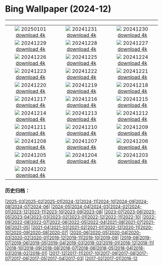 # Bing Wallpaper (2024-12)
**************
| | | |
|:-:|:-:|:-:|
| ![](https://www.bing.com/th?id=OHR.RioNewYear_PT-BR1238586029_1920x1080.jpg) 20250101 [download 4k](https://www.bing.com/th?id=OHR.RioNewYear_PT-BR1238586029_UHD.jpg) | ![](https://www.bing.com/th?id=OHR.CorridadeSaoSilvestre_PT-BR4824975840_1920x1080.jpg) 20241231 [download 4k](https://www.bing.com/th?id=OHR.CorridadeSaoSilvestre_PT-BR4824975840_UHD.jpg) | ![](https://www.bing.com/th?id=OHR.BorobudurBells_PT-BR9535309352_1920x1080.jpg) 20241230 [download 4k](https://www.bing.com/th?id=OHR.BorobudurBells_PT-BR9535309352_UHD.jpg) |
| ![](https://www.bing.com/th?id=OHR.CoralTurtle_PT-BR9135680807_1920x1080.jpg) 20241229 [download 4k](https://www.bing.com/th?id=OHR.CoralTurtle_PT-BR9135680807_UHD.jpg) | ![](https://www.bing.com/th?id=OHR.LakeBledSnow_PT-BR8619122225_1920x1080.jpg) 20241228 [download 4k](https://www.bing.com/th?id=OHR.LakeBledSnow_PT-BR8619122225_UHD.jpg) | ![](https://www.bing.com/th?id=OHR.MouseholeXmas_PT-BR0836930103_1920x1080.jpg) 20241227 [download 4k](https://www.bing.com/th?id=OHR.MouseholeXmas_PT-BR0836930103_UHD.jpg) |
| ![](https://www.bing.com/th?id=OHR.ReindeerTrio_PT-BR1240066422_1920x1080.jpg) 20241226 [download 4k](https://www.bing.com/th?id=OHR.ReindeerTrio_PT-BR1240066422_UHD.jpg) | ![](https://www.bing.com/th?id=OHR.SantaSnowglobe_PT-BR1618485340_1920x1080.jpg) 20241225 [download 4k](https://www.bing.com/th?id=OHR.SantaSnowglobe_PT-BR1618485340_UHD.jpg) | ![](https://www.bing.com/th?id=OHR.FestivusCranes_PT-BR2027410391_1920x1080.jpg) 20241224 [download 4k](https://www.bing.com/th?id=OHR.FestivusCranes_PT-BR2027410391_UHD.jpg) |
| ![](https://www.bing.com/th?id=OHR.CrystalPier_PT-BR2585040756_1920x1080.jpg) 20241223 [download 4k](https://www.bing.com/th?id=OHR.CrystalPier_PT-BR2585040756_UHD.jpg) | ![](https://www.bing.com/th?id=OHR.InicioVerao2024_PT-BR9499376932_1920x1080.jpg) 20241222 [download 4k](https://www.bing.com/th?id=OHR.InicioVerao2024_PT-BR9499376932_UHD.jpg) | ![](https://www.bing.com/th?id=OHR.SantaClausVillage_PT-BR7713817885_1920x1080.jpg) 20241221 [download 4k](https://www.bing.com/th?id=OHR.SantaClausVillage_PT-BR7713817885_UHD.jpg) |
| ![](https://www.bing.com/th?id=OHR.SibiuRomania_PT-BR7281120144_1920x1080.jpg) 20241220 [download 4k](https://www.bing.com/th?id=OHR.SibiuRomania_PT-BR7281120144_UHD.jpg) | ![](https://www.bing.com/th?id=OHR.NutcrackerBallet_PT-BR8706469865_1920x1080.jpg) 20241219 [download 4k](https://www.bing.com/th?id=OHR.NutcrackerBallet_PT-BR8706469865_UHD.jpg) | ![](https://www.bing.com/th?id=OHR.ReinefjordenNorway_PT-BR6626525854_1920x1080.jpg) 20241218 [download 4k](https://www.bing.com/th?id=OHR.ReinefjordenNorway_PT-BR6626525854_UHD.jpg) |
| ![](https://www.bing.com/th?id=OHR.SalzburgSnow_PT-BR6117595550_1920x1080.jpg) 20241217 [download 4k](https://www.bing.com/th?id=OHR.SalzburgSnow_PT-BR6117595550_UHD.jpg) | ![](https://www.bing.com/th?id=OHR.MisurinaLake_PT-BR2880479849_1920x1080.jpg) 20241216 [download 4k](https://www.bing.com/th?id=OHR.MisurinaLake_PT-BR2880479849_UHD.jpg) | ![](https://www.bing.com/th?id=OHR.NorthernHawkOwl_PT-BR0335958870_1920x1080.jpg) 20241215 [download 4k](https://www.bing.com/th?id=OHR.NorthernHawkOwl_PT-BR0335958870_UHD.jpg) |
| ![](https://www.bing.com/th?id=OHR.DiaNacionaldoForro_PT-BR8634835181_1920x1080.jpg) 20241214 [download 4k](https://www.bing.com/th?id=OHR.DiaNacionaldoForro_PT-BR8634835181_UHD.jpg) | ![](https://www.bing.com/th?id=OHR.WildPoinsettia_PT-BR3322413388_1920x1080.jpg) 20241213 [download 4k](https://www.bing.com/th?id=OHR.WildPoinsettia_PT-BR3322413388_UHD.jpg) | ![](https://www.bing.com/th?id=OHR.DolomitesSky_PT-BR2904816987_1920x1080.jpg) 20241212 [download 4k](https://www.bing.com/th?id=OHR.DolomitesSky_PT-BR2904816987_UHD.jpg) |
| ![](https://www.bing.com/th?id=OHR.CornwallSnow_PT-BR2427033237_1920x1080.jpg) 20241211 [download 4k](https://www.bing.com/th?id=OHR.CornwallSnow_PT-BR2427033237_UHD.jpg) | ![](https://www.bing.com/th?id=OHR.GuanacosChile_PT-BR1925841456_1920x1080.jpg) 20241210 [download 4k](https://www.bing.com/th?id=OHR.GuanacosChile_PT-BR1925841456_UHD.jpg) | ![](https://www.bing.com/th?id=OHR.ReopeningNotreDame_PT-BR1092688639_1920x1080.jpg) 20241209 [download 4k](https://www.bing.com/th?id=OHR.ReopeningNotreDame_PT-BR1092688639_UHD.jpg) |
| ![](https://www.bing.com/th?id=OHR.ArraialdoCabo_PT-BR0624214500_1920x1080.jpg) 20241208 [download 4k](https://www.bing.com/th?id=OHR.ArraialdoCabo_PT-BR0624214500_UHD.jpg) | ![](https://www.bing.com/th?id=OHR.HelsinkiDusk_PT-BR9202274826_1920x1080.jpg) 20241207 [download 4k](https://www.bing.com/th?id=OHR.HelsinkiDusk_PT-BR9202274826_UHD.jpg) | ![](https://www.bing.com/th?id=OHR.MonoTufa_PT-BR8311694912_1920x1080.jpg) 20241206 [download 4k](https://www.bing.com/th?id=OHR.MonoTufa_PT-BR8311694912_UHD.jpg) |
| ![](https://www.bing.com/th?id=OHR.RhinosKenya_PT-BR7836238197_1920x1080.jpg) 20241205 [download 4k](https://www.bing.com/th?id=OHR.RhinosKenya_PT-BR7836238197_UHD.jpg) | ![](https://www.bing.com/th?id=OHR.JaipurFort_PT-BR6821987206_1920x1080.jpg) 20241204 [download 4k](https://www.bing.com/th?id=OHR.JaipurFort_PT-BR6821987206_UHD.jpg) | ![](https://www.bing.com/th?id=OHR.DiadoSamba_PT-BR6499916889_1920x1080.jpg) 20241203 [download 4k](https://www.bing.com/th?id=OHR.DiadoSamba_PT-BR6499916889_UHD.jpg) |
| ![](https://www.bing.com/th?id=OHR.IcebergsAntarctica_PT-BR8796328683_1920x1080.jpg) 20241202 [download 4k](https://www.bing.com/th?id=OHR.IcebergsAntarctica_PT-BR8796328683_UHD.jpg) |  |  |

### 历史归档：

|[2025-03](/../2025-03/2025-03.md)|[2025-02](/../2025-02/2025-02.md)|[2025-01](/../2025-01/2025-01.md)|[2024-12](/2024-12.md)|[2024-11](/../2024-11/2024-11.md)|[2024-10](/../2024-10/2024-10.md)|[2024-09](/../2024-09/2024-09.md)|[2024-08](/../2024-08/2024-08.md)|[2024-07](/../2024-07/2024-07.md)|[2024-06](/../2024-06/2024-06.md)|
|[2024-05](/../2024-05/2024-05.md)|[2024-04](/../2024-04/2024-04.md)|[2024-03](/../2024-03/2024-03.md)|[2024-02](/../2024-02/2024-02.md)|[2024-01](/../2024-01/2024-01.md)|[2023-12](/../2023-12/2023-12.md)|[2023-11](/../2023-11/2023-11.md)|[2023-10](/../2023-10/2023-10.md)|[2023-09](/../2023-09/2023-09.md)|[2023-08](/../2023-08/2023-08.md)|
|[2023-07](/../2023-07/2023-07.md)|[2023-06](/../2023-06/2023-06.md)|[2023-05](/../2023-05/2023-05.md)|[2023-04](/../2023-04/2023-04.md)|[2023-03](/../2023-03/2023-03.md)|[2023-02](/../2023-02/2023-02.md)|[2023-01](/../2023-01/2023-01.md)|[2022-12](/../2022-12/2022-12.md)|[2022-11](/../2022-11/2022-11.md)|[2022-10](/../2022-10/2022-10.md)|
|[2022-09](/../2022-09/2022-09.md)|[2022-08](/../2022-08/2022-08.md)|[2022-07](/../2022-07/2022-07.md)|[2022-06](/../2022-06/2022-06.md)|[2022-05](/../2022-05/2022-05.md)|[2022-04](/../2022-04/2022-04.md)|[2021-08](/../2021-08/2021-08.md)|[2021-07](/../2021-07/2021-07.md)|[2021-06](/../2021-06/2021-06.md)|[2021-05](/../2021-05/2021-05.md)|
|[2021-04](/../2021-04/2021-04.md)|[2021-03](/../2021-03/2021-03.md)|[2021-02](/../2021-02/2021-02.md)|[2021-01](/../2021-01/2021-01.md)|[2020-12](/../2020-12/2020-12.md)|[2020-11](/../2020-11/2020-11.md)|[2020-10](/../2020-10/2020-10.md)|[2020-09](/../2020-09/2020-09.md)|[2020-08](/../2020-08/2020-08.md)|[2020-07](/../2020-07/2020-07.md)|
|[2020-06](/../2020-06/2020-06.md)|[2020-05](/../2020-05/2020-05.md)|[2020-04](/../2020-04/2020-04.md)|[2020-03](/../2020-03/2020-03.md)|[2020-02](/../2020-02/2020-02.md)|[2020-01](/../2020-01/2020-01.md)|[2019-12](/../2019-12/2019-12.md)|[2019-11](/../2019-11/2019-11.md)|[2019-10](/../2019-10/2019-10.md)|[2019-09](/../2019-09/2019-09.md)|
|[2019-08](/../2019-08/2019-08.md)|[2019-07](/../2019-07/2019-07.md)|[2019-06](/../2019-06/2019-06.md)|[2019-05](/../2019-05/2019-05.md)|[2019-04](/../2019-04/2019-04.md)|[2019-03](/../2019-03/2019-03.md)|[2019-02](/../2019-02/2019-02.md)|[2019-01](/../2019-01/2019-01.md)|[2018-12](/../2018-12/2018-12.md)|[2018-11](/../2018-11/2018-11.md)|
|[2018-10](/../2018-10/2018-10.md)|[2018-09](/../2018-09/2018-09.md)|[2018-08](/../2018-08/2018-08.md)|[2018-07](/../2018-07/2018-07.md)|[2018-06](/../2018-06/2018-06.md)|[2018-05](/../2018-05/2018-05.md)|[2018-04](/../2018-04/2018-04.md)|[2018-03](/../2018-03/2018-03.md)|[2018-02](/../2018-02/2018-02.md)|[2018-01](/../2018-01/2018-01.md)|
|[2017-12](/../2017-12/2017-12.md)|[2017-11](/../2017-11/2017-11.md)|[2017-10](/../2017-10/2017-10.md)|[2017-09](/../2017-09/2017-09.md)|[2017-08](/../2017-08/2017-08.md)|[2017-07](/../2017-07/2017-07.md)|[2017-06](/../2017-06/2017-06.md)|[2017-05](/../2017-05/2017-05.md)|[2017-04](/../2017-04/2017-04.md)|[2017-03](/../2017-03/2017-03.md)|
|[2017-02](/../2017-02/2017-02.md)|[2017-01](/../2017-01/2017-01.md)|[2016-12](/../2016-12/2016-12.md)